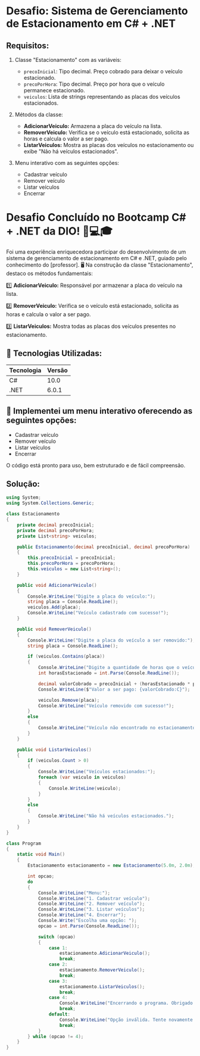 # Desafio: Sistema de Gerenciamento de Estacionamento em C# + .NET

## Requisitos:

1. Classe "Estacionamento" com as variáveis:
   - `precoInicial`: Tipo decimal. Preço cobrado para deixar o veículo estacionado.
   - `precoPorHora`: Tipo decimal. Preço por hora que o veículo permanece estacionado.
   - `veiculos`: Lista de strings representando as placas dos veículos estacionados.

2. Métodos da classe:
   - **AdicionarVeiculo:** Armazena a placa do veículo na lista.
   - **RemoverVeiculo:** Verifica se o veículo está estacionado, solicita as horas e calcula o valor a ser pago.
   - **ListarVeiculos:** Mostra as placas dos veículos no estacionamento ou exibe "Não há veículos estacionados".

3. Menu interativo com as seguintes opções:
   - Cadastrar veículo
   - Remover veículo
   - Listar veículos
   - Encerrar

# Desafio Concluído no Bootcamp C# + .NET da DIO! 🚗💻🎓

Foi uma experiência enriquecedora participar do desenvolvimento de um sistema de gerenciamento de estacionamento em C# e .NET, guiado pelo conhecimento do [professor]. 🖥️ Na construção da classe "Estacionamento", destaco os métodos fundamentais:

1️⃣ **AdicionarVeiculo:** Responsável por armazenar a placa do veículo na lista.

2️⃣ **RemoverVeiculo:** Verifica se o veículo está estacionado, solicita as horas e calcula o valor a ser pago.

3️⃣ **ListarVeiculos:** Mostra todas as placas dos veículos presentes no estacionamento.

## 🚀 Tecnologias Utilizadas:

| Tecnologia | Versão  |
|------------|---------|
| C#         | 10.0    |
| .NET       | 6.0.1   |

## 📝 Implementei um menu interativo oferecendo as seguintes opções:

- Cadastrar veículo
- Remover veículo
- Listar veículos
- Encerrar

O código está pronto para uso, bem estruturado e de fácil compreensão.


## Solução:
```csharp
using System;
using System.Collections.Generic;

class Estacionamento
{
    private decimal precoInicial;
    private decimal precoPorHora;
    private List<string> veiculos;

    public Estacionamento(decimal precoInicial, decimal precoPorHora)
    {
        this.precoInicial = precoInicial;
        this.precoPorHora = precoPorHora;
        this.veiculos = new List<string>();
    }

    public void AdicionarVeiculo()
    {
        Console.WriteLine("Digite a placa do veículo:");
        string placa = Console.ReadLine();
        veiculos.Add(placa);
        Console.WriteLine("Veículo cadastrado com sucesso!");
    }

    public void RemoverVeiculo()
    {
        Console.WriteLine("Digite a placa do veículo a ser removido:");
        string placa = Console.ReadLine();

        if (veiculos.Contains(placa))
        {
            Console.WriteLine("Digite a quantidade de horas que o veículo permaneceu no estacionamento:");
            int horasEstacionado = int.Parse(Console.ReadLine());

            decimal valorCobrado = precoInicial + (horasEstacionado * precoPorHora);
            Console.WriteLine($"Valor a ser pago: {valorCobrado:C}");

            veiculos.Remove(placa);
            Console.WriteLine("Veículo removido com sucesso!");
        }
        else
        {
            Console.WriteLine("Veículo não encontrado no estacionamento.");
        }
    }

    public void ListarVeiculos()
    {
        if (veiculos.Count > 0)
        {
            Console.WriteLine("Veículos estacionados:");
            foreach (var veiculo in veiculos)
            {
                Console.WriteLine(veiculo);
            }
        }
        else
        {
            Console.WriteLine("Não há veículos estacionados.");
        }
    }
}

class Program
{
    static void Main()
    {
        Estacionamento estacionamento = new Estacionamento(5.0m, 2.0m);

        int opcao;
        do
        {
            Console.WriteLine("Menu:");
            Console.WriteLine("1. Cadastrar veículo");
            Console.WriteLine("2. Remover veículo");
            Console.WriteLine("3. Listar veículos");
            Console.WriteLine("4. Encerrar");
            Console.Write("Escolha uma opção: ");
            opcao = int.Parse(Console.ReadLine());

            switch (opcao)
            {
                case 1:
                    estacionamento.AdicionarVeiculo();
                    break;
                case 2:
                    estacionamento.RemoverVeiculo();
                    break;
                case 3:
                    estacionamento.ListarVeiculos();
                    break;
                case 4:
                    Console.WriteLine("Encerrando o programa. Obrigado!");
                    break;
                default:
                    Console.WriteLine("Opção inválida. Tente novamente.");
                    break;
            }
        } while (opcao != 4);
    }
}


